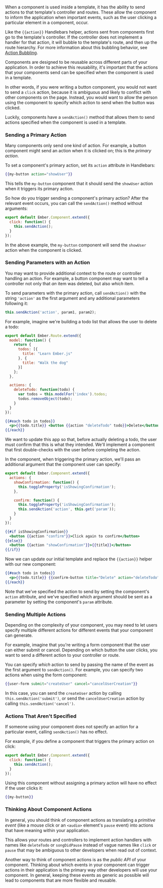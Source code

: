 When a component is used inside a template, it has the ability to send
actions to that template's controller and routes. These allow the
component to inform the application when important events, such as the
user clicking a particular element in a component, occur.

Like the `{{action}}` Handlebars helper, actions sent from components
first go to the template's controller. If the controller does not
implement a handler for that action, it will bubble to the template's
route, and then up the route hierarchy. For more information about this
bubbling behavior, see [Action
Bubbling](../../templates/actions/#toc_action-bubbling).

Components are designed to be reusable across different parts of your
application. In order to achieve this reusability, it's important that
the actions that your components send can be specified when the component
is used in a template.

In other words, if you were writing a button component, you would not
want to send a `click` action, because it is ambiguous and likely to
conflict with other components on the page. Instead, you would want to
allow the person using the component to specify which action to send
when the button was clicked.

Luckily, components have a `sendAction()` method that allows them to
send actions specified when the component is used in a template.

### Sending a Primary Action

Many components only send one kind of action. For example, a button
component might send an action when it is clicked on; this is the
_primary action_.

To set a component's primary action, set its `action` attribute in
Handlebars:

```handlebars
{{my-button action="showUser"}}
```

This tells the `my-button` component that it should send the `showUser`
action when it triggers its primary action.

So how do you trigger sending a component's primary action? After
the relevant event occurs, you can call the `sendAction()` method
without arguments:

```javascript {data-filename=app/components/my-button.js}
export default Ember.Component.extend({
  click: function() {
    this.sendAction();
  }
});
```

In the above example, the `my-button` component will send the `showUser`
action when the component is clicked.

### Sending Parameters with an Action

You may want to provide additional context to the route or controller
handling an action. For example, a button component may want to tell a
controller not only that _an_ item was deleted, but also _which_ item.

To send parameters with the primary action, call `sendAction()` with the
string `'action'` as the first argument and any additional parameters
following it:

```javascript
this.sendAction('action', param1, param2);
```

For example, imagine we're building a todo list that allows the user to
delete a todo:

```javascript {data-filename=app/routes/index.js}
export default Ember.Route.extend({
  model: function() {
    return {
      todos: [{
        title: "Learn Ember.js"
      }, {
        title: "Walk the dog"
      }]
    };
  },

  actions: {
    deleteTodo: function(todo) {
      var todos = this.modelFor('index').todos;
      todos.removeObject(todo);
    }
  }
});
```

```handlebars {data-filename=app/templates/index.hbs}
{{#each todo in todos}}
  <p>{{todo.title}} <button {{action "deleteTodo" todo}}>Delete</button></p>
{{/each}}
```

We want to update this app so that, before actually deleting a todo, the
user must confirm that this is what they intended. We'll implement a
component that first double-checks with the user before completing the
action.

In the component, when triggering the primary action, we'll pass an
additional argument that the component user can specify:

```javascript {data-filename=app/components/confirm-button.js}
export default Ember.Component.extend({
  actions: {
    showConfirmation: function() {
      this.toggleProperty('isShowingConfirmation');
    },

    confirm: function() {
      this.toggleProperty('isShowingConfirmation');
      this.sendAction('action', this.get('param'));
    }
  }
});
```

```handlebars {data-filename=app/templates/components/confirm-button.hbs}
{{#if isShowingConfirmation}}
  <button {{action "confirm"}}>Click again to confirm</button>
{{else}}
  <button {{action "showConfirmation"}}>{{title}}</button>
{{/if}}
```

Now we can update our initial template and replace the `{{action}}`
helper with our new component:

```handlebars {data-filename=app/templates/index.hbs}
{{#each todo in todos}}
  <p>{{todo.title}} {{confirm-button title="Delete" action="deleteTodo" param=todo}}</p>
{{/each}}
```

Note that we've specified the action to send by setting the component's
`action` attribute, and we've specified which argument should be sent as
a parameter by setting the component's `param` attribute.

<!---<a class="jsbin-embed" href="http://jsbin.com/tihavobiki/1/embed?live">JS Bin</a><script src="https://static.jsbin.com/js/embed.js"></script>-->

### Sending Multiple Actions

Depending on the complexity of your component, you may need to let users
specify multiple different actions for different events that your
component can generate.

For example, imagine that you're writing a form component that the user
can either submit or cancel. Depending on which button the user clicks,
you want to send a different action to your controller or route.

You can specify _which_ action to send by passing the name of the event
as the first argument to `sendAction()`. For example, you can specify two
actions when using the form component:

```handlebars
{{user-form submit="createUser" cancel="cancelUserCreation"}}
```

In this case, you can send the `createUser` action by calling
`this.sendAction('submit')`, or send the `cancelUserCreation` action by
calling `this.sendAction('cancel')`.

<!---<a class="jsbin-embed" href="http://jsbin.com/fimevowehe/2/embed?live">JS Bin</a><script src="https://static.jsbin.com/js/embed.js"></script>-->

### Actions That Aren't Specified

If someone using your component does not specify an action for a
particular event, calling `sendAction()` has no effect.

For example, if you define a component that triggers the primary action
on click:

```javascript {data-filename=app/components/my-button.js}
export default Ember.Component.extend({
  click: function() {
    this.sendAction();
  }
});
```

Using this component without assigning a primary action will have no
effect if the user clicks it:

```handlebars
{{my-button}}
```

### Thinking About Component Actions

In general, you should think of component actions as translating a
_primitive event_ (like a mouse click or an `<audio>` element's `pause`
event) into actions that have meaning within your application.

This allows your routes and controllers to implement action handlers
with names like `deleteTodo` or `songDidPause` instead of vague names
like `click` or `pause` that may be ambiguous to other developers when
read out of context.

Another way to think of component actions is as the _public API_ of your
component. Thinking about which events in your component can trigger
actions in their application is the primary way other developers will
use your component. In general, keeping these events as generic as
possible will lead to components that are more flexible and reusable.
